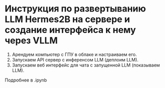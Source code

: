 # Инструкция по развертыванию LLM Hermes2B на сервере и создание интерфейса к нему через VLLM

1. Арендуем компьютер с ГПУ в облаке и настраиваем его.
2. Запускаем API сервер с инференсом LLM (деплоим LLM).
3. Запускаем веб интерфейс для чата с запущенной LLM (показываем LLM).

Подробнее в .ipynb
